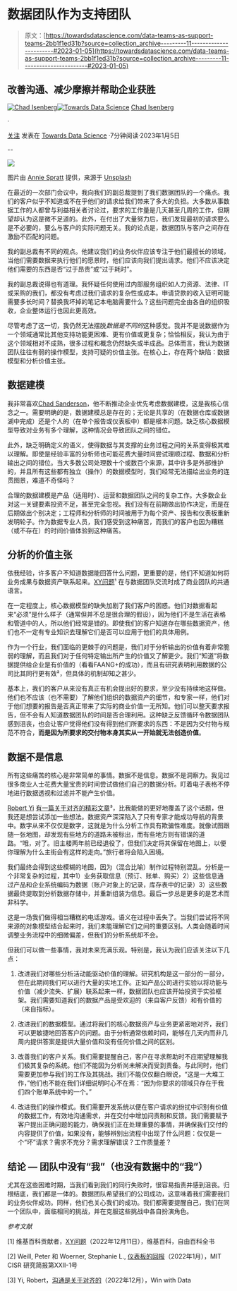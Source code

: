 # 数据团队作为支持团队

> 原文：[https://towardsdatascience.com/data-teams-as-support-teams-2bb1f1ed31b?source=collection_archive---------11-----------------------#2023-01-05](https://towardsdatascience.com/data-teams-as-support-teams-2bb1f1ed31b?source=collection_archive---------11-----------------------#2023-01-05)

## 改善沟通、减少摩擦并帮助企业获胜

[](https://medium.com/@cisenbe?source=post_page-----2bb1f1ed31b--------------------------------)[![Chad Isenberg](../Images/56e50c1ee292ac672df4b8062e460c8e.png)](https://medium.com/@cisenbe?source=post_page-----2bb1f1ed31b--------------------------------)[](https://towardsdatascience.com/?source=post_page-----2bb1f1ed31b--------------------------------)[![Towards Data Science](../Images/a6ff2676ffcc0c7aad8aaf1d79379785.png)](https://towardsdatascience.com/?source=post_page-----2bb1f1ed31b--------------------------------) [Chad Isenberg](https://medium.com/@cisenbe?source=post_page-----2bb1f1ed31b--------------------------------)

·

[关注](https://medium.com/m/signin?actionUrl=https%3A%2F%2Fmedium.com%2F_%2Fsubscribe%2Fuser%2Fb9113837f160&operation=register&redirect=https%3A%2F%2Ftowardsdatascience.com%2Fdata-teams-as-support-teams-2bb1f1ed31b&user=Chad+Isenberg&userId=b9113837f160&source=post_page-b9113837f160----2bb1f1ed31b---------------------post_header-----------) 发表在 [Towards Data Science](https://towardsdatascience.com/?source=post_page-----2bb1f1ed31b--------------------------------) ·7分钟阅读·2023年1月5日[](https://medium.com/m/signin?actionUrl=https%3A%2F%2Fmedium.com%2F_%2Fvote%2Ftowards-data-science%2F2bb1f1ed31b&operation=register&redirect=https%3A%2F%2Ftowardsdatascience.com%2Fdata-teams-as-support-teams-2bb1f1ed31b&user=Chad+Isenberg&userId=b9113837f160&source=-----2bb1f1ed31b---------------------clap_footer-----------)

--

[](https://medium.com/m/signin?actionUrl=https%3A%2F%2Fmedium.com%2F_%2Fbookmark%2Fp%2F2bb1f1ed31b&operation=register&redirect=https%3A%2F%2Ftowardsdatascience.com%2Fdata-teams-as-support-teams-2bb1f1ed31b&source=-----2bb1f1ed31b---------------------bookmark_footer-----------)![](../Images/8dcff410fcd732c87aa7b51654b6a363.png)

图片由 [Annie Spratt](https://unsplash.com/@anniespratt?utm_source=medium&utm_medium=referral) 提供，来源于 [Unsplash](https://unsplash.com/?utm_source=medium&utm_medium=referral)

在最近的一次部门会议中，我向我们的副总裁提到了我们数据团队的一个痛点。我们的客户似乎不知道或不在乎他们的请求给我们带来了多大的负担。大多数从事数据工作的人都曾与利益相关者讨论过，要求的工作量是几天甚至几周的工作，但期望却认为这是微不足道的。此外，在付出了大量努力后，我们发现最初的请求要么是不必要的，要么与客户的实际问题无关。我的论点是，数据团队与客户之间存在激励不匹配的问题。

我的副总裁有不同的观点。他建议我们的业务伙伴应该专注于他们最擅长的领域，当他们需要数据来执行他们的愿景时，他们应该向我们提出请求。他们不应该决定他们需要的东西是否“过于昂贵”或“过于耗时”。

我的副总裁说得也有道理。我怀疑任何使用过内部服务组织如人力资源、法律、IT或采购的我们，都没有考虑过我们请求的复杂性或成本。申请贷款的收入证明可能需要多长时间？替换我坏掉的笔记本电脑需要什么？这些问题完全由各自的组织吸收，企业整体运行也因此更高效。

尽管考虑了这一切，我仍然无法摆脱*数据是不同的*这种感觉。我并不是说数据作为一个领域通常比其他支持功能更困难、更有价值或更复杂；恰恰相反，我认为由于这个领域相对不成熟，很多过程和概念仍然缺失或半成品。总体而言，我认为数据团队往往有弱的操作模型，支持可疑的价值主张。在核心上，存在两个缺陷：数据模型和分析价值主张。

## 数据建模

我非常喜欢[Chad Sanderson](https://medium.com/u/552b7bc2d1de?source=post_page-----2bb1f1ed31b--------------------------------)，他不断推动企业优先考虑数据建模，这是我核心信念之一。需要明确的是，数据建模总是存在的；无论是共享的（在数据仓库或数据湖中完成）还是个人的（在单个报告或仪表板中）都是根本问题。缺乏核心数据模型导致对业务有多个理解，这种情况会导致团队之间的错位。

此外，缺乏明确定义的语义，使得数据与其支撑的业务过程之间的关系变得极其难以理解。即使是经验丰富的分析师也可能花费大量时间尝试理顺过程、数据和分析输出之间的错位。当大多数公司处理数十个或数百个来源，其中许多是外部维护的，并且所有这些都有独立（操作）的数据模型时，我们经常无法描绘出业务的连贯图景，难道不奇怪吗？

合理的数据建模是产品（适用时）、运营和数据团队之间的复杂工作。大多数企业对这一关键要素投资不足，甚至完全忽视。我们没有在前期做出协作决定，而是在后期做出个别决定；工程师和分析师的时间被用于为每个资产、报告和仪表板重新发明轮子。作为数据专业人员，我们感受到这种痛苦，而我们的客户也因为糟糕（或不存在）的时间价值体验到这种痛苦。

## 分析的价值主张

依我经验，许多客户不知道数据能回答什么问题，更重要的是，他们不知道如何将业务成果与数据资产联系起来。[XY问题](https://en.wikipedia.org/wiki/XY_problem)¹ 在与数据团队交流时成了商业团队的共通语言。

在一定程度上，核心数据模型的缺失加剧了我们客户的困惑。他们对数据看起来“必须”是什么样子（通常但并不总是很合理的假设），因为他们不是生活在表格和管道中的人，所以他们经常是错的。即使我们的客户知道存在哪些数据资产，他们也不一定有专业知识去理解它们是否可以应用于他们的具体用例。

作为一个行业，我们面临的更棘手的问题是，我们对于分析输出的价值有着非常脆弱的理解，而且我们对于任何特定输出所产生的价值又了解更少。我们“知道”将数据提供给企业是有价值的（看看FAANG+的成功），而且有研究表明利用数据的公司比其同行更有效²，但具体的机制却知之甚少。

基本上，我们的客户从来没有真正有机会提出好的要求，至少没有持续地这样做。他们也不应该（也不需要）了解他们组织的数据资产的细节，和专家一样，他们对于他们想要的报告是否真正带来了实际的商业价值一无所知。他们可以整天要求报告，但不会有人知道数据团队的时间是否合理利用。这种缺乏反馈循环令数据团队感到沮丧，也会让客户觉得他们没有得到他们所要求的东西：不是因为交付物与规范不符合，**而是因为所要求的交付物本身其实从一开始就无法创造价值**。

## 数据不是信息

所有这些痛苦的核心是非常简单的事情。数据不是信息。数据不是洞察力。我见过很多商业人士花费大量宝贵的时间尝试做他们自己的数据分析。盯着电子表格不停地进行数据透视和过滤并不能产生价值。

[Robert Yi](https://medium.com/u/8ac2da8b0742?source=post_page-----2bb1f1ed31b--------------------------------) [有一篇关于对齐的精彩文章](https://www.winwithdata.io/p/alignment-pedantry)³，比我能做的更好地覆盖了这个话题，但我还是想尝试添加一些想法。数据资产深深陷入了只有专家才能成功导航的背景中。数字从来不仅仅是数字，这就是为什么分析工作具有欺骗性难度。就像试图跟随一张地图，却发现有些地方的道路未被标出，而有些地方则有错误的道路。“哦，对了。旧主楼两年前已经退役了，但我们决定将其保留在地图上，以便你理解为什么主街会有这样的走向。”旅行者将会陷入困境。

我们最终会得到这些模糊的地图，因为（混合比喻）制作过程特别混乱。分析是一个非常复杂的过程，其中1）业务获取信息（预订、账单、购买）2）这些信息通过产品和企业系统编码为数据（账户对象上的记录，库存表中的记录）3）这些数据最终提取到分析数据存储中，并重新组装为信息。最后一步总是更多的是艺术而非科学。

这是一场我们做得相当糟糕的电话游戏。语义在过程中丢失了。当我们尝试将不同来源的对象模型结合起来时，我们未能理解它们之间的重要区别。人类会随着时间调整业务流程中的细微偏差，但我们的分析系统却不会。

但我们可以做一些事情，我对未来充满乐观。特别是，我认为我们应该关注以下几点：

1.  改进我们对哪些分析活动能驱动价值的理解。研究机构是这一部分的一部分，但在此期间我们可以进行大量的实地工作。正如产品公司进行实验以将功能与价值（减少流失、扩展）联系起来一样，数据团队也应该开始投资于实验框架。我们需要知道我们的数据产品是受欢迎的（来自客户反馈）和有价值的（来自指标）。

1.  改进我们的数据模型。通过将我们的核心数据资产与业务更紧密地对齐，我们可以更敏捷地回答客户的问题。由于分析通常依赖时间，能够在几天内而非几周内提供答案是提供大量价值和没有任何价值之间的区别。

1.  改善我们的客户关系。我们需要提醒自己，客户在寻求帮助时不应期望理解我们极其复杂的系统。他们不能因为分析尚未解决而受到责备。与此同时，他们需要更加参与我们的工作及其挑战。我们不能仅仅翻白眼说，“这是一大堆工作，”他们也不能在我们详细说明时心不在焉：“因为你要求的领域只存在于我们四个账单系统中的一个。”

1.  改进我们的操作模式。我们需要开发系统以便在客户请求的纷扰中识别有价值的数据工作，有效地沟通需求，并在交付中增加问责制和反馈。我们需要赋予客户提出正确问题的能力，确保我们正在处理重要的事情，并确保我们交付的内容提供了价值，如果没有，能够辨别出流程中出现了什么问题：仅仅是一个“坏”请求？需求不充分？需求理解错误？工作质量差？

## 结论 — 团队中没有“我”（也没有数据中的“我”）

尤其在这些困难时期，当我们看到我们的同行失败时，很容易指责并感到沮丧。归根结底，我们都是一体的。数据团队希望我们的公司成功，这意味着我们需要我们的业务伙伴成功。同样，他们也关心我们的成功。我们都需要提醒自己，我们在同一个团队中，面临相同的挑战，并在克服这些挑战中各自扮演角色。

*参考文献*

[1] 维基百科贡献者，[XY问题](https://en.wikipedia.org/w/index.php?title=XY_problem&oldid=1126742388)（2022年12月11日），维基百科，自由百科全书

[2] Weill, Peter 和 Woerner, Stephanie L., [仪表板的回报](https://cisr.mit.edu/publication/2022_0101_Dashboarding_WeillWoerner)（2022年1月），MIT CISR 研究简报第XXII-1号

[3] Yi, Robert，[沟通是关于对齐的](https://www.winwithdata.io/p/alignment-pedantry)（2022年12月），Win with Data
